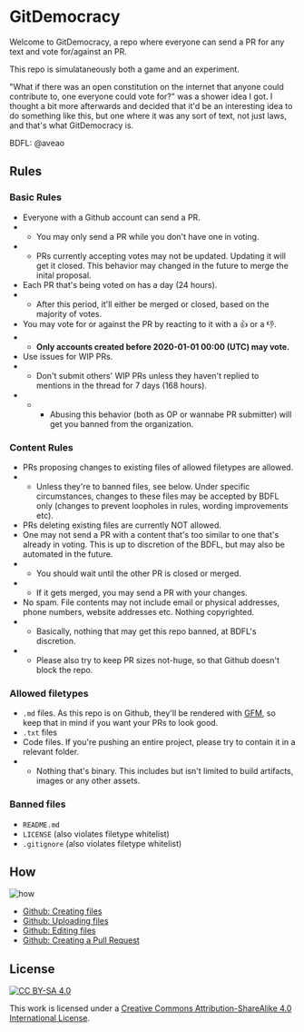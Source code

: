 # GitDemocracy

Welcome to GitDemocracy, a repo where everyone can send a PR for any text and vote for/against an PR.

This repo is simulataneously both a game and an experiment.

"What if there was an open constitution on the internet that anyone could contribute to, one everyone could vote for?" was a shower idea I got. I thought a bit more afterwards and decided that it'd be an interesting idea to do something like this, but one where it was any sort of text, not just laws, and that's what GitDemocracy is.

BDFL: @aveao

## Rules

### Basic Rules

- Everyone with a Github account can send a PR.
- - You may only send a PR while you don't have one in voting.
- - PRs currently accepting votes may not be updated. Updating it will get it closed. This behavior may changed in the future to merge the inital proposal.
- Each PR that's being voted on has a day (24 hours). 
- - After this period, it'll either be merged or closed, based on the majority of votes.
- You may vote for or against the PR by reacting to it with a :thumbsup: or a :thumbsdown:.
- - **Only accounts created before 2020-01-01 00:00 (UTC) may vote.**
- Use issues for WIP PRs.
- - Don't submit others' WIP PRs unless they haven't replied to mentions in the thread for 7 days (168 hours).
- - - Abusing this behavior (both as OP or wannabe PR submitter) will get you banned from the organization.

### Content Rules

- PRs proposing changes to existing files of allowed filetypes are allowed.
- - Unless they're to banned files, see below. Under specific circumstances, changes to these files may be accepted by BDFL only (changes to prevent loopholes in rules, wording improvements etc).
- PRs deleting existing files are currently NOT allowed.
- One may not send a PR with a content that's too similar to one that's already in voting. This is up to discretion of the BDFL, but may also be automated in the future.
- - You should wait until the other PR is closed or merged.
- - If it gets merged, you may send a PR with your changes.
- No spam. File contents may not include email or physical addresses, phone numbers, website addresses etc. Nothing copyrighted.
- - Basically, nothing that may get this repo banned, at BDFL's discretion.
- - Please also try to keep PR sizes not-huge, so that Github doesn't block the repo.

### Allowed filetypes

- `.md` files. As this repo is on Github, they'll be rendered with [GFM](https://help.github.com/en/github/writing-on-github/basic-writing-and-formatting-syntax), so keep that in mind if you want your PRs to look good.
- `.txt` files
- Code files. If you're pushing an entire project, please try to contain it in a relevant folder.
- - Nothing that's binary. This includes but isn't limited to build artifacts, images or any other assets.

### Banned files

- `README.md`
- `LICENSE` (also violates filetype whitelist)
- `.gitignore` (also violates filetype whitelist)

## How

![how](https://elixi.re/i/how.png)

- [Github: Creating files](https://help.github.com/en/github/managing-files-in-a-repository/creating-new-files)
- [Github: Uploading files](https://help.github.com/en/github/managing-files-in-a-repository/adding-a-file-to-a-repository)
- [Github: Editing files](https://help.github.com/en/github/managing-files-in-a-repository/editing-files-in-your-repository)
- [Github: Creating a Pull Request](https://help.github.com/en/github/collaborating-with-issues-and-pull-requests/creating-a-pull-request)

## License

[![CC BY-SA 4.0](https://i.creativecommons.org/l/by-sa/4.0/88x31.png)](https://creativecommons.org/licenses/by-sa/4.0/)

This work is licensed under a [Creative Commons Attribution-ShareAlike 4.0 International License](https://creativecommons.org/licenses/by-sa/4.0/).
